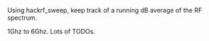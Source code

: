 Using hackrf_sweep, keep track of a running dB average of the RF spectrum.

1Ghz to 6Ghz.  Lots of TODOs.
